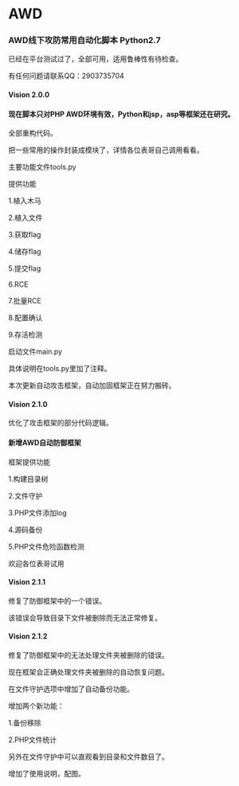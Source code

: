 # AWD
### AWD线下攻防常用自动化脚本 Python2.7

已经在平台测试过了，全部可用，适用鲁棒性有待检查。

有任何问题请联系QQ：2903735704

#### Vision 2.0.0

#### 现在脚本只对PHP AWD环境有效，Python和jsp，asp等框架还在研究。

全部重构代码。

把一些常用的操作封装成模块了，详情各位表哥自己调用看看。

主要功能文件tools.py

提供功能

1.植入木马 

2.植入文件 

3.获取flag 

4.储存flag

5.提交flag

6.RCE 

7.批量RCE 

8.配置确认 

9.存活检测 

启动文件main.py

具体说明在tools.py里加了注释。

本次更新自动攻击框架，自动加固框架正在努力搬砖。

#### Vision 2.1.0

优化了攻击框架的部分代码逻辑。

#### 新增AWD自动防御框架

框架提供功能

1.构建目录树

2.文件守护

3.PHP文件添加log

4.源码备份

5.PHP文件危险函数检测

欢迎各位表哥试用

#### Vision 2.1.1

修复了防御框架中的一个错误。

该错误会导致目录下文件被删除而无法正常修复。

#### Vision 2.1.2

修复了防御框架中的无法处理文件夹被删除的错误。

现在框架会正确处理文件夹被删除的自动恢复问题。

在文件守护选项中增加了自动备份功能。

增加两个新功能：

1.备份移除

2.PHP文件统计

另外在文件守护中可以直观看到目录和文件数目了。

增加了使用说明，配图。
